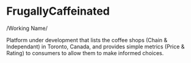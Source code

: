 FrugallyCaffeinated
===================
 /Working Name/ 

Platform under development that lists the coffee shops (Chain & Independant) in Toronto, Canada, and provides simple metrics (Price & Rating) to consumers to allow them to make informed choices.
